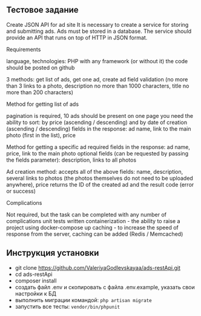 ## Тестовое задание

Create JSON API for ad site
It is necessary to create a service for storing and submitting ads.  Ads must be stored in a database.  The service should provide an API that runs on top of HTTP in JSON format.

Requirements

language, technologies: PHP with any framework (or without it)
the code should be posted on github

3 methods: get list of ads, get one ad, create ad
field validation (no more than 3 links to a photo, description no more than 1000 characters, title no more than 200 characters)

Method for getting list of ads

pagination is required, 10 ads should be present on one page
you need the ability to sort: by price (ascending / descending) and by date of creation (ascending / descending)
fields in the response: ad name, link to the main photo (first in the list), price

Method for getting a specific ad
required fields in the response: ad name, price, link to the main photo
optional fields (can be requested by passing the fields parameter): description, links to all photos

Ad creation method:
accepts all of the above fields: name, description, several links to photos (the photos themselves do not need to be uploaded anywhere), price
returns the ID of the created ad and the result code (error or success)


Complications

Not required, but the task can be completed with any number of complications
unit tests written
containerization - the ability to raise a project using docker-compose up
caching - to increase the speed of response from the server, caching can be added (Redis / Memcached)

## Инструкция установки

- git clone https://github.com/ValeriyaGodlevskayaa/ads-restApi.git
- cd ads-restApi
- composer install
- создать файл .env и скопировать с файла .env.example, указать свои настройки к БД
- выполнить миграции командой: `php artisan migrate`
- запустить все тесты: `vendor/bin/phpunit`

